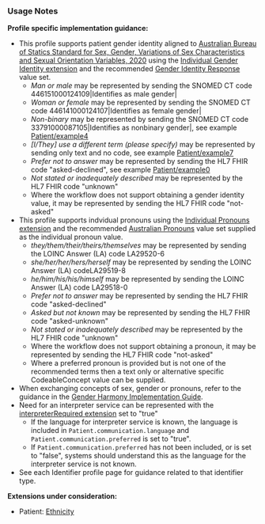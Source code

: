 ### Usage Notes

**Profile specific implementation guidance:**
- This profile supports patient gender identity aligned to [Australian Bureau of Statics Standard for Sex, Gender, Variations of Sex Characteristics and Sexual Orientation Variables, 2020](https://www.abs.gov.au/statistics/standards/standard-sex-gender-variations-sex-characteristics-and-sexual-orientation-variables/latest-release#gender) using the [Individual Gender Identity extension](http://hl7.org/fhir/StructureDefinition/individual-genderIdentity) and the recommended [Gender Identity Response](https://healthterminologies.gov.au/fhir/ValueSet/gender-identity-response-1) value set.
  - *Man or male* may be represented by sending the SNOMED CT code 446151000124109\|Identifies as male gender\|
  - *Woman or female* may be represented by sending the SNOMED CT code 446141000124107\|Identifies as female gender\|
  - *Non-binary* may be represented by sending the SNOMED CT code 33791000087105\|Identifies as nonbinary gender\|, see example [Patient/example4](Patient-example4.html)
  - *[I/They] use a different term (please specify)*  may be represented by sending only text and no code, see example [Patient/example7](Patient-example7.html)
  - *Prefer not to answer* may be represented by sending the HL7 FHIR code "asked-declined", see example [Patient/example0](Patient-example0.html)
  - *Not stated or inadequately described* may be represented by the HL7 FHIR code "unknown"
  - Where the workflow does not support obtaining a gender identity value, it may be represented by sending the HL7 FHIR code "not-asked"
- This profile supports indvidual pronouns using the [Individual Pronouns extension](http://hl7.org/fhir/StructureDefinition/individual-pronouns) and the recommended [Australian Pronouns](https://www.healthterminologies.gov.au/integration/R4/fhir/ValueSet/australian-pronouns-1) value set supplied as the individual pronoun value.
  - *they/them/their/theirs/themselves* may be represented by sending the LOINC Answer (LA) code LA29520-6
  - *she/her/her/hers/herself* may be represented by sending the LOINC Answer (LA) codeLA29519-8
  - *he/him/his/his/himself* may be represented by sending the LOINC Answer (LA) code LA29518-0
  - *Prefer not to answer* may be represented by sending the HL7 FHIR code "asked-declined"
  - *Asked but not known* may be represented by sending the HL7 FHIR code "asked-unknown"
  - *Not stated or inadequately described* may be represented by the HL7 FHIR code "unknown"
  - Where the workflow does not support obtaining a pronoun, it may be represented by sending the HL7 FHIR code "not-asked"
  - Where a preferred pronoun is provided but is not one of the recommended terms then a text only or alternative specific CodeableConcept value can be supplied.
- When exchanging concepts of sex, gender or pronouns, refer to the guidance in the [Gender Harmony Implementation Guide](http://hl7.org/xprod/ig/uv/gender-harmony/).
- Need for an interpreter service can be represented with the [interpreterRequired extension](http://hl7.org/fhir/R4/extension-patient-interpreterrequired.html) set to "true" 
  - If the language for interpreter service is known, the language is included in `Patient.communication.language` and `Patient.communication.preferred` is set to "true". 
  - If `Patient.communication.preferred` has not been included, or is set to "false", systems should understand this as the language for the interpreter service is not known.
- See each Identifier profile page for guidance related to that identifier type.

**Extensions under consideration:**
* Patient: [Ethnicity](StructureDefinition-ethnicity.html)

